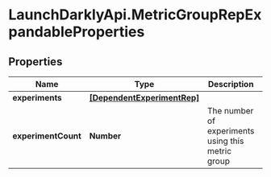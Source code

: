 # LaunchDarklyApi.MetricGroupRepExpandableProperties

## Properties

Name | Type | Description | Notes
------------ | ------------- | ------------- | -------------
**experiments** | [**[DependentExperimentRep]**](DependentExperimentRep.md) |  | [optional] 
**experimentCount** | **Number** | The number of experiments using this metric group | [optional] 


